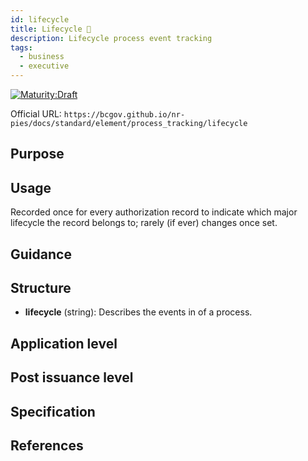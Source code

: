```yaml
---
id: lifecycle
title: Lifecycle 🚧
description: Lifecycle process event tracking
tags:
  - business
  - executive
---
```


[![Maturity:Draft](https://img.shields.io/badge/Maturity-Planning-orange)](/docs/standard#maturity)

Official URL: `https://bcgov.github.io/nr-pies/docs/standard/element/process_tracking/lifecycle`

## Purpose

## Usage

Recorded once for every authorization record to indicate which major lifecycle the record belongs to; rarely (if ever)
changes once set.

## Guidance

## Structure

- **lifecycle** (string): Describes the events in of a process.

## Application level

## Post issuance level

## Specification

## References

